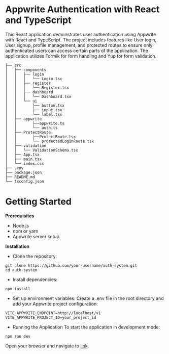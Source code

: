 # Appwrite Authentication with React and TypeScript

This React application demonstrates user authentication using Appwrite with React and TypeScript. The project includes features like User login, User signup, profile management, and protected routes to ensure only authenticated users can access certain parts of the application. The application utilizes Formik for form handling and Yup for form validation.

```React
├── src
│   ├── components
│   │   ├── login
│   │   │   └── Login.tsx
│   │   ├── register
│   │   │   └── Register.tsx
│   │   ├── dashboard
│   │   │   └── Dashboard.tsx
│   │   └── ui
│   │       ├── button.tsx
│   │       ├── input.tsx
│   │       └── label.tsx
│   ├── appwrite
│   │       ├──appwrite.ts
│   │       └── auth.ts
│   ├── ProtectRoute
│   │       ├──ProtectRoute.tsx
│   │       └── protectedLoginRoute.tsx
│   ├── validation
│   │   └── ValidationSchema.tsx
│   ├── App.tsx
│   ├── main.tsx
│   └── index.css
├── .env
├── package.json
├── README.md
└── tsconfig.json

```
# Getting Started
**Prerequisites**
- Node.js
- npm or yarn
- Appwrite server setup
  
**Installation**
- Clone the repository:
``` react
git clone https://github.com/your-username/auth-system.git
cd auth-system
```
- Install dependencies:
 ```
npm install
```
- Set up environment variables:
Create a .env file in the root directory and add your Appwrite project configuration:
```
VITE_APPWRITE_ENDPOINT=http://localhost/v1
VITE_APPWRITE_PROJECT_ID=your_project_id
```
- Running the Application To start the application in development mode:
```
npm run dev
```
Open your browser and navigate to [link](http://localhost:5173).


